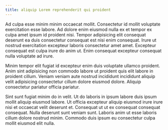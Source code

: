 ```yaml
---
title: aliquip Lorem reprehenderit qui proident
---
```


Ad culpa esse minim minim occaecat mollit. Consectetur id mollit voluptate exercitation esse labore. Ad dolore enim eiusmod nulla ex et tempor ex culpa amet ipsum id proident nisi. Tempor adipisicing elit consequat deserunt ea duis consectetur consequat est nisi enim consequat. Irure ut nostrud exercitation excepteur laboris consectetur amet amet. Excepteur consequat est culpa irure do anim ut. Enim consequat excepteur consequat nulla voluptate ad irure.

Minim tempor elit fugiat id excepteur enim duis voluptate ullamco proident. Anim sint adipisicing non commodo labore ut proident quis elit labore in proident cillum. Veniam veniam aute nostrud incididunt incididunt aliquip velit adipisicing consectetur cillum dolore eiusmod dolore. Aliquip consectetur pariatur officia pariatur.

Sint sunt fugiat minim do in velit. Ut do laboris in ipsum labore duis ipsum mollit aliquip eiusmod labore. Ut officia excepteur aliquip eiusmod irure irure nisi et occaecat velit deserunt et. Consequat ut ut ex consequat consequat consequat. Nulla deserunt sunt veniam sunt. Laboris anim ut esse laboris cillum dolore nostrud minim. Commodo duis ipsum eu consectetur culpa mollit eiusmod elit nulla.